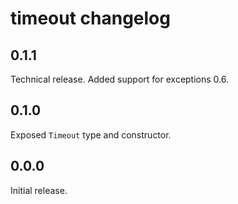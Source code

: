 timeout changelog
=================

0.1.1
-----

Technical release. Added support for exceptions 0.6.


0.1.0
-----

Exposed `Timeout` type and constructor.


0.0.0
-----

Initial release.
